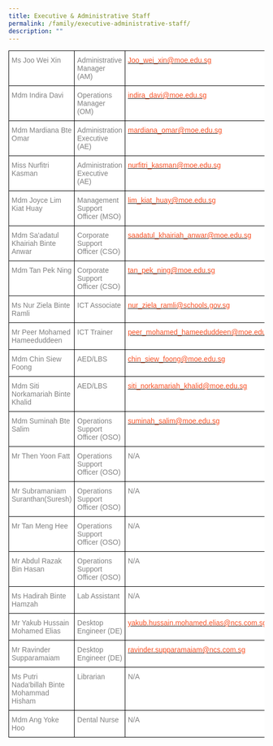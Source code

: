 ```yaml
---
title: Executive & Administrative Staff
permalink: /family/executive-administrative-staff/
description: ""
---
```

<style type="text/css">
.tg  {border-collapse:collapse;border-spacing:0;}
.tg td{border-color:black;border-style:solid;border-width:1px;font-family:Arial, sans-serif;font-size:14px;
  overflow:hidden;padding:10px 5px;word-break:normal;}
.tg th{border-color:black;border-style:solid;border-width:1px;font-family:Arial, sans-serif;font-size:14px;
  font-weight:normal;overflow:hidden;padding:10px 5px;word-break:normal;}
.tg .tg-lm9i{background-color:#FFF;color:#808080;text-align:left;vertical-align:top}
.tg .tg-zrb3{background-color:#FFF;color:#F85125;text-align:left;vertical-align:top}
</style>
<table class="tg">
<thead>
  <tr>
    <th class="tg-lm9i">Ms Joo Wei Xin</th>
    <th class="tg-lm9i">Administrative Manager (AM)</th>
    <th class="tg-zrb3"><a href="mailto:joo_wei_xin@moe.edu.sg"><span style="text-decoration:none;color:#F85125;background-color:transparent">Joo_wei_xin@moe.edu.sg</span></a><br><br></th>
  </tr>
</thead>
<tbody>
  <tr>
    <td class="tg-lm9i">Mdm Indira Davi<br></td>
    <td class="tg-lm9i">Operations Manager (OM)</td>
    <td class="tg-zrb3"><a href="mailto:indira_davi@moe.edu.sg"><span style="text-decoration:none;color:#F85125;background-color:transparent">indira_davi@moe.edu.sg</span></a><br><br></td>
  </tr>
	  <tr>
    <td class="tg-lm9i">Mdm Mardiana Bte Omar<br></td>
    <td class="tg-lm9i">Administration Executive (AE)</td>
    <td class="tg-zrb3"><a href="mailto:mardiana_omar@moe.edu.sg"><span style="text-decoration:none;color:#F85125;background-color:transparent">mardiana_omar@moe.edu.sg</span></a><br><br></td>
  </tr>
  <tr>
    <td class="tg-lm9i">Miss Nurfitri Kasman</td>
    <td class="tg-lm9i">Administration Executive (AE)</td>
    <td class="tg-zrb3"><a href="mailto:nurfitri_kasman@moe.edu.sg"><span style="text-decoration:none;color:#F85125;background-color:transparent">nurfitri_kasman@moe.edu.sg</span></a><br><br></td>
  </tr>
  
  <tr>
    <td class="tg-lm9i">Mdm Joyce Lim Kiat Huay<br><br> </td>
    <td class="tg-lm9i">Management Support Officer (MSO)</td>
    <td class="tg-zrb3"><a href="mailto:lim_kiat_huay@moe.edu.sg"><span style="text-decoration:none;color:#F85125;background-color:transparent">lim_kiat_huay@moe.edu.sg</span></a><br><br></td>
  </tr>
  <tr>
    <td class="tg-lm9i">Mdm Sa'adatul Khairiah Binte Anwar</td>
    <td class="tg-lm9i">Corporate Support Officer (CSO)</td>
    <td class="tg-zrb3"><a href="mailto:saadatul_khairiah_anwar@moe.edu.sg"><span style="text-decoration:none;color:#F85125;background-color:transparent">saadatul_khairiah_anwar@moe.edu.sg</span></a><br><br></td>
  </tr>
  <tr>
    <td class="tg-lm9i">Mdm Tan Pek Ning</td>
    <td class="tg-lm9i">Corporate Support Officer (CSO)</td>
    <td class="tg-zrb3"><a href="mailto:tan_pek_ning@moe.edu.sg"><span style="text-decoration:none;color:#F85125;background-color:transparent">tan_pek_ning@moe.edu.sg</span></a><br><br></td>
  </tr>
  <tr>
    <td class="tg-lm9i">Ms Nur Ziela Binte Ramli</td>
    <td class="tg-lm9i">ICT Associate</td>
    <td class="tg-zrb3"><a href="mailto:nur_ziela_ramli@schools.gov.sg"><span style="text-decoration:none;color:#F85125;background-color:transparent">nur_ziela_ramli@schools.gov.sg</span></a><br><br></td>
  </tr>
  <tr>
    <td class="tg-lm9i">Mr Peer Mohamed Hameeduddeen</td>
    <td class="tg-lm9i">ICT Trainer</td>
    <td class="tg-zrb3"><a href="mailto:peer_mohamed_hameeduddeen@moe.edu.sg"><span style="text-decoration:none;color:#F85125;background-color:transparent">peer_mohamed_hameeduddeen@moe.edu.sg</span></a><br><br></td>
  </tr>
  <tr>
    <td class="tg-lm9i">Mdm Chin Siew Foong<br></td>
    <td class="tg-lm9i">AED/LBS</td>
    <td class="tg-zrb3"><a href="mailto:chin_siew_foong@moe.edu.sg"><span style="text-decoration:none;color:#F85125;background-color:transparent">chin_siew_foong@moe.edu.sg</span></a><br><br></td>
  </tr>
  <tr>
    <td class="tg-lm9i">Mdm Siti Norkamariah Binte Khalid</td>
    <td class="tg-lm9i">AED/LBS</td>
    <td class="tg-zrb3"><a href="mailto:siti_norkamariah_khalid@moe.edu.sg"><span style="text-decoration:none;color:#F85125;background-color:transparent">siti_norkamariah_khalid@moe.edu.sg</span></a><br><br></td>
  </tr>
  <tr>
    <td class="tg-lm9i">Mdm Suminah Bte Salim</td>
    <td class="tg-lm9i">Operations Support Officer (OSO)</td>
    <td class="tg-zrb3"><a href="mailto:suminah_salim@moe.edu.sg"><span style="text-decoration:none;color:#F85125;background-color:transparent">suminah_salim@moe.edu.sg</span></a><br><br></td>
  </tr>
  <tr>
    <td class="tg-lm9i">Mr Then Yoon Fatt</td>
    <td class="tg-lm9i">Operations Support Officer (OSO)</td>
    <td class="tg-lm9i">N/A</td>
  </tr>
  <tr>
    <td class="tg-lm9i">Mr Subramaniam Suranthan(Suresh)</td>
    <td class="tg-lm9i">Operations Support Officer (OSO)</td>
    <td class="tg-lm9i">N/A</td>
  </tr>
  <tr>
    <td class="tg-lm9i">Mr Tan Meng Hee</td>
    <td class="tg-lm9i">Operations Support Officer (OSO)</td>
    <td class="tg-lm9i">N/A</td>
  </tr>
  <tr>
    <td class="tg-lm9i">Mr Abdul Razak Bin Hasan</td>
    <td class="tg-lm9i">Operations Support Officer (OSO)</td>
    <td class="tg-lm9i">N/A</td>
  </tr>
  <tr>
    <td class="tg-lm9i">Ms Hadirah Binte Hamzah</td>
    <td class="tg-lm9i">Lab Assistant</td>
    <td class="tg-lm9i">N/A</td>
  </tr>
  <tr>
    <td class="tg-lm9i">Mr Yakub Hussain Mohamed Elias</td>
    <td class="tg-lm9i">Desktop Engineer (DE)</td>
    <td class="tg-zrb3"><a href="mailto:yakub.hussain.mohamed.elias@ncs.com.sg"><span style="text-decoration:none;color:#F85125;background-color:transparent">yakub.hussain.mohamed.elias@ncs.com.sg</span></a><br><br></td>
  </tr>
  <tr>
    <td class="tg-lm9i">Mr Ravinder Supparamaiam</td>
    <td class="tg-lm9i">Desktop Engineer (DE)</td>
    <td class="tg-zrb3"><a href="mailto:yakub.hussain.mohamed.elias@ncs.com.sg"><span style="text-decoration:none;color:#F85125;background-color:transparent">ravinder.supparamaiam@ncs.com.sg</span></a><br><br></td>
  </tr>
  <tr>
    <td class="tg-lm9i">Ms Putri Nada'billah Binte Mohammad Hisham</td>
    <td class="tg-lm9i">Librarian</td>
    <td class="tg-lm9i">N/A</td>
  </tr>
  <tr>
    <td class="tg-lm9i">Mdm Ang Yoke Hoo</td>
    <td class="tg-lm9i">Dental Nurse</td>
    <td class="tg-lm9i">N/A</td>
  </tr>
</tbody>
</table>